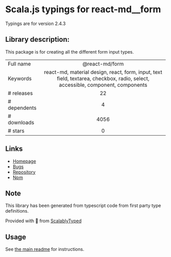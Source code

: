 
# Scala.js typings for react-md__form

Typings are for version 2.4.3

## Library description:
This package is for creating all the different form input types.

|                    |                 |
| ------------------ | :-------------: |
| Full name          | @react-md/form |
| Keywords           | react-md, material design, react, form, input, text field, textarea, checkbox, radio, select, accessible, component, components |
| # releases         | 22 |
| # dependents       | 4 |
| # downloads        | 4056 |
| # stars            | 0 |

## Links
- [Homepage](https://react-md.dev/packages/form/demos)
- [Bugs](https://github.com/mlaursen/react-md/issues)
- [Repository](https://github.com/mlaursen/react-md)
- [Npm](https://www.npmjs.com/package/%40react-md%2Fform)
    


## Note
This library has been generated from typescript code from first party type definitions.

Provided with :purple_heart: from [ScalablyTyped](https://github.com/oyvindberg/ScalablyTyped)

## Usage
See [the main readme](../../readme.md) for instructions.


